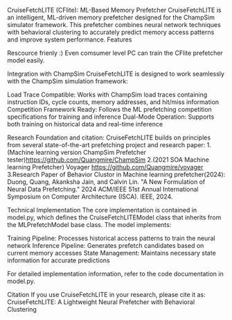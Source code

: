 CruiseFetchLITE (CFlite): ML-Based Memory Prefetcher
CruiseFetchLITE is an intelligent, ML-driven memory prefetcher designed for the ChampSim simulator framework. This prefetcher combines neural network techniques with behavioral clustering to accurately predict memory access patterns and improve system performance.
Features

Rescource frienly :)
Even comsumer level PC can train the CFlite prefetcher model easily.

Integration with ChampSim
CruiseFetchLITE is designed to work seamlessly with the ChampSim simulation framework:

Load Trace Compatible: Works with ChampSim load traces containing instruction IDs, cycle counts, memory addresses, and hit/miss information
Competition Framework Ready: Follows the ML prefetching competition specifications for training and inference
Dual-Mode Operation: Supports both training on historical data and real-time inference

Research Foundation and citation:
CruiseFetchLITE builds on principles from several state-of-the-art prefetching project and research paper:
1.(Machine learning version ChampSim Prefetcher tester)https://github.com/Quangmire/ChampSim 
2.(2021 SOA Machine learning Prefetcher) Voyager https://github.com/Quangmire/voyager
3.Research Paper of Behavior Clustor in Machine learning prefetcher(2024): Duong, Quang, Akanksha Jain, and Calvin Lin. "A New Formulation of Neural Data Prefetching." 2024 ACM/IEEE 51st Annual International Symposium on Computer Architecture (ISCA). IEEE, 2024.


Technical Implementation
The core implementation is contained in model.py, which defines the CruiseFetchLITEModel class that inherits from the MLPrefetchModel base class. The model implements:

Training Pipeline: Processes historical access patterns to train the neural network
Inference Pipeline: Generates prefetch candidates based on current memory accesses
State Management: Maintains necessary state information for accurate predictions

For detailed implementation information, refer to the code documentation in model.py.

Citation
If you use CruiseFetchLITE in your research, please cite it as:
CruiseFetchLITE: A Lightweight Neural Prefetcher with Behavioral Clustering
